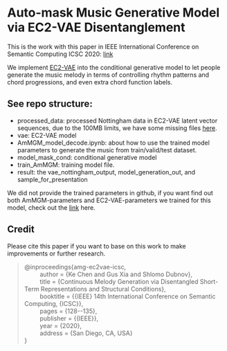 # Auto-mask Music Generative Model via EC2-VAE Disentanglement

This is the work with this paper in IEEE International Conference on Semantic Computing ICSC 2020: [link](https://arxiv.org/pdf/2002.02393.pdf)

We implement [EC2-VAE](https://github.com/cdyrhjohn/Deep-Music-Analogy-Demos) into the conditional generative model to let people generate the music melody in terms of controlling rhythm patterns and chord progressions, and even extra chord function labels.

## See repo structure:
* processed_data: processed Nottingham data in EC2-VAE latent vector sequences, due to the 100MB limits, we have some missing files [here](https://drive.google.com/drive/folders/1GJPUR1hxtIylAYutshP8z6_lc3MTFS2u?usp=sharing).
* vae: EC2-VAE model
* AmMGM_model_decode.ipynb: about how to use the trained model parameters to generate the music from train/valid/test dataset.
* model_mask_cond: conditional generative model
* train_AmMGM: training model file.
* result: the vae_nottingham_output, model_generation_out, and sample_for_presentation

We did not provide the trained parameters in github, if you want find out both AmMGM-parameters and EC2-VAE-parameters we trained for this model, check out the [link](https://drive.google.com/drive/folders/1GJPUR1hxtIylAYutshP8z6_lc3MTFS2u?usp=sharing) here.

## Credit
Please cite this paper if you want to base on this work to make improvements or further research.

> @inproceedings{amg-ec2vae-icsc, <br>
> &nbsp;&nbsp;&nbsp;&nbsp;&nbsp;&nbsp;&nbsp;&nbsp; author    = {Ke Chen and Gus Xia and Shlomo Dubnov}, <br>
> &nbsp;&nbsp;&nbsp;&nbsp;&nbsp;&nbsp;&nbsp;&nbsp; title     = {Continuous Melody Generation via Disentangled Short-Term Representations and Structural Conditions}, <br>
> &nbsp;&nbsp;&nbsp;&nbsp;&nbsp;&nbsp;&nbsp;&nbsp; booktitle = {{IEEE} 14th International Conference on Semantic Computing, {ICSC}}, <br>
> &nbsp;&nbsp;&nbsp;&nbsp;&nbsp;&nbsp;&nbsp;&nbsp; pages     = {128--135}, <br>
> &nbsp;&nbsp;&nbsp;&nbsp;&nbsp;&nbsp;&nbsp;&nbsp; publisher = {{IEEE}}, <br>
> &nbsp;&nbsp;&nbsp;&nbsp;&nbsp;&nbsp;&nbsp;&nbsp; year      = {2020}, <br>
> &nbsp;&nbsp;&nbsp;&nbsp;&nbsp;&nbsp;&nbsp;&nbsp; address   = {San Diego, CA, USA} <br>
> }

